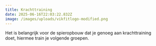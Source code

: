 ```yaml
---
title: Krachttraining
date: 2025-06-16T22:03:22.832Z
image: /images/uploads/vikfitlogo-modified.png
---
```

H﻿et is belangrijk voor de spieropbouw dat je genoeg aan krachttraining doet, hiermee train je volgende groepen.